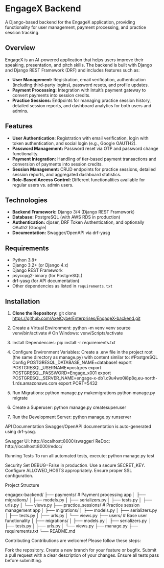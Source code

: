 # EngageX Backend

A Django-based backend for the EngageX application, providing functionality for user management, payment processing, and practice session tracking.

## Overview

EngageX is an AI-powered application that helps users improve their speaking, presentation, and pitch skills. The backend is built with Django and Django REST Framework (DRF) and includes features such as:

- **User Management:** Registration, email verification, authentication (including third-party logins), password resets, and profile updates.
- **Payment Processing:** Integration with Intuit’s payment gateway to convert payments into session credits.
- **Practice Sessions:** Endpoints for managing practice session history, detailed session reports, and dashboard analytics for both users and admins.

## Features

- **User Authentication:** Registration with email verification, login with token authentication, and social login (e.g., Google OAUTH2).
- **Password Management:** Password reset via OTP and password change functionality.
- **Payment Integration:** Handling of tier-based payment transactions and conversion of payments into session credits.
- **Session Management:** CRUD endpoints for practice sessions, detailed session reports, and aggregated dashboard statistics.
- **Role-Based Access Control:** Different functionalities available for regular users vs. admin users.

## Technologies

- **Backend Framework:** Django 3/4 (Django REST Framework)
- **Database:** PostgreSQL (with AWS RDS in production)
- **Authentication:** djoser, DRF Token Authentication, and optionally OAuth2 (Google)
- **Documentation:** Swagger/OpenAPI via drf-yasg

## Requirements

- Python 3.8+
- Django 3.2+ (or Django 4.x)
- Django REST Framework
- psycopg2-binary (for PostgreSQL)
- drf-yasg (for API documentation)
- Other dependencies as listed in `requirements.txt`

## Installation

1. **Clone the Repository:**
   git clone https://github.com/AxelCyberEnterprises/EngageX-backend.git

2. Create a Virtual Environment:
python -m venv venv
source venv/bin/activate  # On Windows: venv/Scripts/activate

3. Install Dependencies:
pip install -r requirements.txt

4. Configure Environment Variables: Create a .env file in the project root (the same directory as manage.py) with content similar to:
#PostgreSQL Config
POSTGRESQL_DATABASE_NAME=database1
export POSTGRESQL_USERNAME=postgres
export POSTGRESQL_PASSWORD=Engage_x001
export POSTGRESQL_SERVER_NAME=engage-x-db1.c9u4wo0i8p8q.eu-north-1.rds.amazonaws.com
export PORT=5432

5. Run Migrations:
python manage.py makemigrations
python manage.py migrate

6. Create a Superuser:
python manage.py createsuperuser

7. Run the Development Server:
python manage.py runserver


API Documentation
Swagger/OpenAPI documentation is auto-generated using drf-yasg.

Swagger UI: http://localhost:8000/swagger/
ReDoc: http://localhost:8000/redoc/

Running Tests
To run all automated tests, execute:
python manage.py test


Security
Set DEBUG=False in production.
Use a secure SECRET_KEY.
Configure ALLOWED_HOSTS appropriately.
Ensure proper SSL configuration.


Project Structure

engagex-backend/
├── payments/              # Payment processing app
│   ├── migrations/
│   ├── models.py
│   ├── serializers.py
│   ├── tests.py
│   ├── urls.py
│   └── views.py
├── practice_sessions/     # Practice session management app
│   ├── migrations/
│   ├── models.py
│   ├── serializers.py
│   ├── tests.py
│   ├── urls.py
│   └── views.py
├── users/                 # Base user functionality
│   ├── migrations/
│   ├── models.py
│   ├── serializers.py
│   ├── tests.py
│   ├── urls.py
│   └── views.py
├── manage.py
├── requirements.txt
└── README.md

Contributing
Contributions are welcome! Please follow these steps:

Fork the repository.
Create a new branch for your feature or bugfix.
Submit a pull request with a clear description of your changes.
Ensure all tests pass before submitting.
